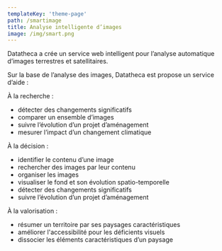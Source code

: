 ```yaml
---
templateKey: 'theme-page'
path: /smartimage
title: Analyse intelligente d’images
image: /img/smart.png
---
```


Datatheca a crée un service web intelligent pour l’analyse automatique d’images terrestres et satellitaires.

Sur la base de l’analyse des images, Datatheca est propose un service d’aide :

À la recherche :

- détecter des changements significatifs
- comparer un ensemble d’images 
- suivre l’évolution d’un projet d’aménagement
- mesurer l’impact d’un changement climatique

À la décision :

- identifier le contenu d’une image
- rechercher des images par leur contenu
- organiser les images
- visualiser le fond et son évolution spatio-temporelle
- détecter des changements significatifs
- suivre l’évolution d’un projet d’aménagement

À la valorisation :

- résumer un territoire par ses paysages caractéristiques
- améliorer l'accessibilité pour les déficients visuels
- dissocier les éléments caractéristiques d’un paysage
